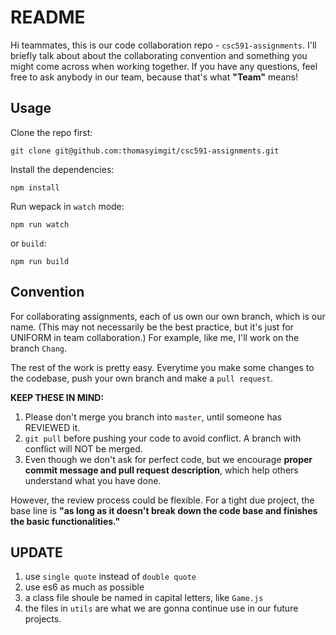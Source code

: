 # README

Hi teammates, this is our code collaboration repo - `csc591-assignments`. I'll briefly talk about about the collaborating convention and something you might come across when working together. If you have any questions, feel free to ask anybody in our team, because that's what **"Team"** means!

## Usage

Clone the repo first:

`git clone git@github.com:thomasyimgit/csc591-assignments.git`

Install the dependencies:

`npm install`

Run wepack in `watch` mode:

`npm run watch`

or `build`:

`npm run build`

## Convention

For collaborating assignments, each of us own our own branch, which is our name. (This may not necessarily be the best practice, but it's just for UNIFORM in team collaboration.) For example, like me, I'll work on the branch `Chang`.

The rest of the work is pretty easy. Everytime you make some changes to the codebase, push your own branch and make a `pull request`.

**KEEP THESE IN MIND:** 
1. Please don't merge you branch into `master`, until someone has REVIEWED it.
2. `git pull` before pushing your code to avoid conflict. A branch with conflict will NOT be merged.
3. Even though we don't ask for perfect code, but we encourage **proper commit message and pull request description**, which help others understand what you have done.

However, the review process could be flexible. For a tight due project, the base line is **"as long as it doesn't break down the code base and finishes the basic functionalities."**

## UPDATE

1. use `single quote` instead of `double quote`
2. use es6 as much as possible
3. a class file shoule be named in capital letters, like `Game.js`
4. the files in `utils` are what we are gonna continue use in our future projects.
